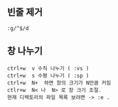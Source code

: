 ## 빈줄 제거
```
:g/^$/d
```

## 창 나누기
```
ctrl+w  v 수직 나누기 ( :vs )
ctrl+w  s 수평 나누기 ( :sp )
ctrl+w  N+  하면 창의 크기가 N만큼 커짐
ctlr+w  N< 나  N> 로 창 크기 조절.
현재 디렉토리의 파일 목록 보려면 -> :e .
```
